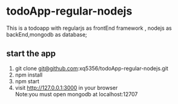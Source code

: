 # todoApp-regular-nodejs
This is a todoapp with regularjs as frontEnd framework , nodejs as backEnd,mongodb as database; 
## start the app
1. git clone git@github.com:xq5356/todoApp-regular-nodejs.git
2. npm install 
3. npm start
4. visit http://127.0.0.1:3000 in your browser  
Note:you must open mongodb at localhost:12707
